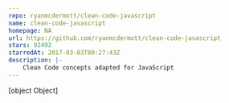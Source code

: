 ```yaml
---
repo: ryanmcdermott/clean-code-javascript
name: clean-code-javascript
homepage: NA
url: https://github.com/ryanmcdermott/clean-code-javascript
stars: 92492
starredAt: 2017-03-03T00:27:43Z
description: |-
    Clean Code concepts adapted for JavaScript
---
```


[object Object]
